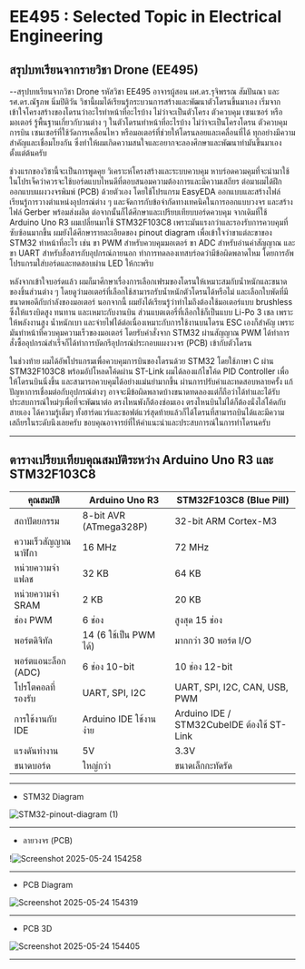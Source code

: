 # EE495 : Selected Topic in Electrical Engineering
## สรุปบทเรียนจากรายวิชา Drone (EE495)
--สรุปบทเรียนจากวิชา Drone รหัสวิชา EE495 อาจารผู้สอน  ผศ.ดร.รุจิพรรณ สัมปันณา 
และ รศ.ดร.ณัฐภพ นิ่มปิติวัน วิชานี้ผมได้เรียนรู้กระบวนการสร้างและพัฒนาตัวโดรนขึ้นมาเอง เริ่มจากเข้าใจโครงสร้างของโดรนว่าอะไรทำหน้าที่อะไรบ้าง ไม่ว่าจะเป็นตัวโครง ตัวควบคุม เซนเซอร์ หรือมอเตอร์ รู้พื้นฐานเกี่ยวกับวนต่าง ๆ ในตัวโดรนทำหน้าที่อะไรบ้าง ไม่ว่าจะเป็นโครงโดรน ตัวควบคุมการบิน เซนเซอร์ที่ใช้วัดการเคลื่อนไหว หรือมอเตอร์ที่ช่วยให้โดรนลอยและเคลื่อนที่ได้ ทุกอย่างมีความสำคัญและเชื่อมโยงกัน ซึ่งทำให้ผมเกิดความสนใจและอยากจะลองศึกษาและพัฒนาทำมันขึ้นมาเองตั้งแต่ต้นครับ

ช่วงแรกของวิชานี้จะเป็นการพูดคุย วิเคราะห์โครงสร้างและระบบควบคุม หาบร์อดควมคุมที่จะนำมาใช้ในโปรเจ็คว่าควรจะใช้บอร์ดแบบไหนดีที่ตอบสนอมความต้องการและมีความเสถียร ต่อมาผมได้ฝึกออกแบบแผงวงจรพิมพ์ (PCB) ด้วยตัวเอง โดยใช้โปรแกรม EasyEDA ออกแบบและสร้างไฟล์ เรียนรู้การวางตำแหน่งอุปกรณ์ต่าง ๆ และจัดการกับข้อจำกัดทางเทคนิคในการออกแบบวงจร และสร้างไฟล์ Gerber พร้อมส่งผลิต ต่อจากนั้นก็ได้ศึกษาและเปรียบเทียบบอร์ดควบคุม จากเดิมที่ใช้ Arduino Uno R3 ผมเปลี่ยนมาใช้ STM32F103C8 เพราะมันแรงกว่าและรองรับการควบคุมที่ซับซ้อนมากขึ้น ผมยังได้ศึกษารายละเอียดของ pinout diagram เพื่อเข้าใจว่าขาแต่ละขาของ STM32 ทำหน้าที่อะไร เช่น ขา PWM สำหรับควบคุมมอเตอร์ ขา ADC สำหรับอ่านค่าสัญญาณ และขา UART สำหรับสื่อสารกับอุปกรณ์ภายนอก ทำการทดลองเทสบร์อดว่ามีข้อผิดพลาดไหม โดยการอัพโปรแกรมใส่บอร์ดและทดสอบผ่าน LED ให้กะพริบ

หลังจากเข้าใจบอร์ดแล้ว ผมก็มาศึกษาเรื่องการเลือกเฟรมของโดรนให้เหมาะสมกับน้ำหนักและขนาดของชิ้นส่วนต่าง ๆ โดยดูว่ามอเตอร์ที่เลือกใช้สามารถรับน้ำหนักตัวโดรนได้หรือไม่ และเลือกใบพัดที่มีขนาดพอดีกับกำลังของมอเตอร์ นอกจากนี้ ผมยังได้เรียนรู้ว่าทำไมถึงต้องใช้มอเตอร์แบบ brushless ซึ่งให้แรงบิดสูง ทนทาน และเหมาะกับงานบิน ส่วนแบตเตอรี่ที่เลือกใช้ก็เป็นแบบ Li-Po 3 เชล เพราะให้พลังงานสูง น้ำหนักเบา และจ่ายไฟได้ต่อเนื่องเหมาะกับการใช้งานบนโดรน ESC เองก็สำคัญ เพราะมันทำหน้าที่ควบคุมความเร็วของมอเตอร์ โดยรับคำสั่งจาก STM32 ผ่านสัญญาณ PWM ได้ทำการสั่งซื้ออุปกรณ์สำเร็จก็ได้ทำการบัดกรีอุปกรณ์ประกอบแผงวงจร (PCB) เข้ากับตัวโดรน


ในช่วงท้าย ผมได้อัพโปรแกรมเพื่อควบคุมการบินของโดรนด้วย STM32 โดยใช้ภาษา C ผ่าน STM32F103C8 พร้อมอัปโหลดโค้ดผ่าน ST-Link ผมได้ลองแก้ไขโค้ด PID Controller เพื่อให้โดรนบินนิ่งขึ้น และสามารถควบคุมได้อย่างแม่นยำมากขึ้น ผ่านการปรับค่าและทดสอบหลายครั้ง แก้ปัญหาการเชื่อมต่อกับอุปกรณ์ต่างๆ อาจจะมีข้อผิดพลาดบ้างขนาดทดลองแต่ก็ถือว่าได้ทำและได้รับประสบการณ์ใหม่ๆเพื่อที่จะพัฒนาต่อ ตรงไหนพังก็ต้องซ่อมเอง ตรงไหนบินไม่ได้ก็ต้องนั่งไล่โค้ดกับสายเอง ได้ความรู้เต็มๆ ทั้งฮาร์ดแวร์และซอฟต์แวร์สุดท้ายแล้วก็ได้โดรนที่สามารถบินได้และมีความเสถียรในระดับนึงเลยครับ ขอบคุณอาจารย์ที่ให้คำแนะนำและประสบการณ์ในการทำโดรนครับ



---

## ตารางเปรียบเทียบคุณสมบัติระหว่าง Arduino Uno R3 และ STM32F103C8

| **คุณสมบัติ**              | **Arduino Uno R3**            | **STM32F103C8 (Blue Pill)**     |
|----------------------------|-------------------------------|----------------------------------|
| สถาปัตยกรรม               | 8-bit AVR (ATmega328P)        | 32-bit ARM Cortex-M3            |
| ความเร็วสัญญาณนาฬิกา     | 16 MHz                        | 72 MHz                           |
| หน่วยความจำแฟลช           | 32 KB                         | 64 KB                            |
| หน่วยความจำ SRAM          | 2 KB                          | 20 KB                            |
| ช่อง PWM                  | 6 ช่อง                        | สูงสุด 15 ช่อง                  |
| พอร์ตดิจิทัล              | 14 (6 ใช้เป็น PWM ได้)       | มากกว่า 30 พอร์ต I/O           |
| พอร์ตแอนะล็อก (ADC)       | 6 ช่อง 10-bit                 | 10 ช่อง 12-bit                  |
| โปรโตคอลที่รองรับ         | UART, SPI, I2C                | UART, SPI, I2C, CAN, USB, PWM   |
| การใช้งานกับ IDE          | Arduino IDE ใช้งานง่าย       | Arduino IDE / STM32CubeIDE ต้องใช้ ST-Link |
| แรงดันทำงาน               | 5V                            | 3.3V                             |
| ขนาดบอร์ด                 | ใหญ่กว่า                      | ขนาดเล็กกะทัดรัด               |



---

- STM32 Diagram


![STM32-pinout-diagram (1)](https://github.com/user-attachments/assets/d068b007-52a7-47ff-a6dd-b649eaab1e5c)


---

- ลายวงจร (PCB)


!![Screenshot 2025-05-24 154258](https://github.com/user-attachments/assets/8a8ce8af-1517-484d-9e7a-ae7ca7e3fb87)


---

- PCB Diagram


![Screenshot 2025-05-24 154319](https://github.com/user-attachments/assets/15c54782-2c96-4f71-a479-6d1ccbbe019e)


---

- PCB 3D

![Screenshot 2025-05-24 154405](https://github.com/user-attachments/assets/0550666d-bec4-413c-9fe3-c4897ac6677b)


---



